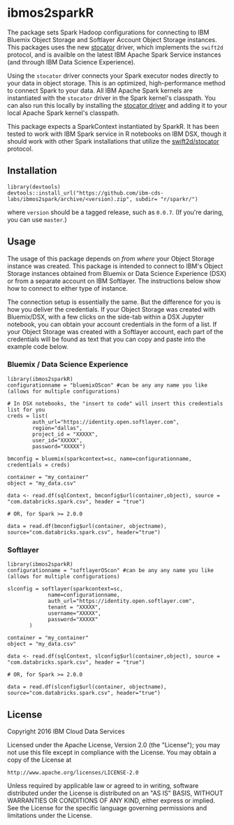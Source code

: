 # ibmos2sparkR

The package sets Spark Hadoop configurations for connecting to 
IBM Bluemix Object Storage and Softlayer Account Object Storage instances. This packages uses the new [stocator](https://github.com/SparkTC/stocator) driver, which implements the `swift2d` protocol, and is availble
on the latest IBM Apache Spark Service instances (and through IBM Data Science Experience). 

Using the `stocator` driver connects your Spark executor nodes directly 
to your data in object storage.
This is an optimized, high-performance method to connect Spark to your data. All IBM Apache Spark kernels
are instantiated with the `stocator` driver in the Spark kernel's classpath. 
You can also run this locally by installing the [stocator driver](https://github.com/SparkTC/stocator) 
and adding it to your local Apache Spark kernel's classpath. 


This package expects a SparkContext instantiated by SparkR. It has been tested to work with
IBM Spark service in R notebooks on IBM DSX, though it should work with other Spark installations
that utilize the [swift2d/stocator](https://github.com/SparkTC/stocator) protocol.


## Installation 

    library(devtools)
    devtools::install_url("https://github.com/ibm-cds-labs/ibmos2spark/archive/<version).zip", subdir= "r/sparkr/")

where `version` should be a tagged release, such as `0.0.7`. (If you're daring, you can use `master`.)

## Usage

The usage of this package depends on *from where* your Object Storage instance was created. This package
is intended to connect to IBM's Object Storage instances obtained from Bluemix or Data Science Experience 
(DSX) or from a separate account on IBM Softlayer. The instructions below show how to connect to 
either type of instance. 

The connection setup is essentially the same. But the difference for you is how you deliver the
credentials. If your Object Storage was created with Bluemix/DSX, with a few clicks on the side-tab
within a DSX Jupyter notebook, you can obtain your account credentials in the form of a list.
If your Object Storage was created with a Softlayer account, each part of the credentials will
be found as text that you can copy and paste into the example code below. 

### Bluemix / Data Science Experience

    library(ibmos2sparkR)
    configurationname = "bluemixOScon" #can be any any name you like (allows for multiple configurations)

    # In DSX notebooks, the "insert to code" will insert this credentials list for you
    creds = list(
            auth_url="https://identity.open.softlayer.com",
            region="dallas", 
            project_id = "XXXXX", 
            user_id="XXXXX", 
            password="XXXXX")
            
    bmconfig = bluemix(sparkcontext=sc, name=configurationname, credentials = creds)

    container = "my_container"
    object = "my_data.csv"

    data <- read.df(sqlContext, bmconfig$url(container,object), source = "com.databricks.spark.csv", header = "true")

    # OR, for Spark >= 2.0.0

    data = read.df(bmconfig$url(container, objectname), source="com.databricks.spark.csv", header="true")


### Softlayer

    library(ibmos2sparkR)
    configurationname = "softlayerOScon" #can be any any name you like (allows for multiple configurations)

    slconfig = softlayer(sparkcontext=sc, 
                 name=configurationname, 
                 auth_url="https://identity.open.softlayer.com",
                 tenant = "XXXXX", 
                 username="XXXXX", 
                 password="XXXXX"
           )
           
    container = "my_container"
    object = "my_data.csv"

    data <- read.df(sqlContext, slconfig$url(container,object), source = "com.databricks.spark.csv", header = "true")
    
    # OR, for Spark >= 2.0.0

    data = read.df(slconfig$url(container, objectname), source="com.databricks.spark.csv", header="true")
    
## License 

Copyright 2016 IBM Cloud Data Services

Licensed under the Apache License, Version 2.0 (the "License");
you may not use this file except in compliance with the License.
You may obtain a copy of the License at

    http://www.apache.org/licenses/LICENSE-2.0

Unless required by applicable law or agreed to in writing, software
distributed under the License is distributed on an "AS IS" BASIS,
WITHOUT WARRANTIES OR CONDITIONS OF ANY KIND, either express or implied.
See the License for the specific language governing permissions and
limitations under the License.
